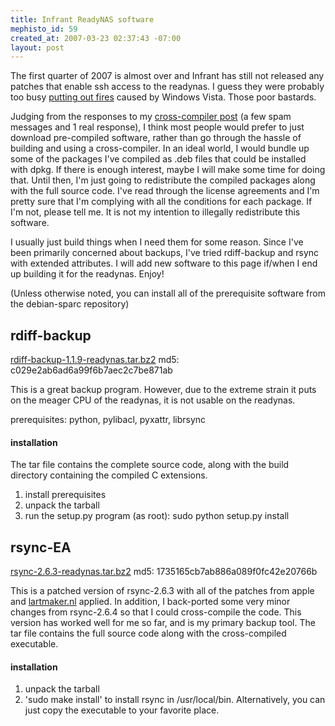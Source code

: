 ```yaml
--- 
title: Infrant ReadyNAS software
mephisto_id: 59
created_at: 2007-03-23 02:37:43 -07:00
layout: post
---
```

The first quarter of 2007 is almost over and Infrant has still not released any patches that enable ssh access to the readynas.  I guess they were probably too busy [putting out fires][vista-issues] caused by Windows Vista.  Those poor bastards.

[vista-issues]: http://www.infrant.com/forum/viewtopic.php?t=9624

Judging from the responses to my [cross-compiler post][readynas-cc] (a few spam messages and 1 real response), I think most people would prefer to just download pre-compiled software, rather than go through the hassle of building and using a cross-compiler. In an ideal world, I would bundle up some of the packages I've compiled as .deb files that could be installed with dpkg.  If there is enough interest, maybe I will make some time for doing that.  Until then, I'm just going to redistribute the compiled packages along with the full source code. I've read through the license agreements and  I'm pretty sure that I'm complying with all the conditions for each package. If I'm not, please tell me.  It is not my intention to illegally redistribute this software.

[readynas-cc]: http://chapados.org/2007/1/16/building-a-compiler-for-the-infrant-readynas

I usually just build things when I need them for some reason.  Since I've been primarily concerned about backups, I've tried rdiff-backup and rsync with extended attributes. I will add new software to this page if/when I end up building it for the readynas. Enjoy!

(Unless otherwise noted, you can install all of the prerequisite software from the debian-sparc repository)

## rdiff-backup ##
[rdiff-backup-1.1.9-readynas.tar.bz2][rdiff-backup-dist]
md5: c029e2ab6ad6a99f6b7aec2c7be871ab

[rdiff-backup-dist]: http://chapados.org/assets/2007/3/23/rdiff-backup-1.1.9-readynas.tar.bz2

This is a great backup program.  However, due to the extreme strain it puts on the meager CPU of the readynas, it is not usable on the readynas.

prerequisites: python, pylibacl, pyxattr, librsync

#### installation ####
The tar file contains the complete source code, along with the build directory containing the compiled C extensions.
1. install prerequisites
2. unpack the tarball
3. run the setup.py program (as root): sudo python setup.py install

## rsync-EA ##
[rsync-2.6.3-readynas.tar.bz2][rsync-dist]
md5: 1735165cb7ab886a089f0fc42e20766b

[rsync-dist]: http://chapados.org/assets/2007/3/23/rsync-2.6.3-readynas.tar.bz2

This is a patched version of rsync-2.6.3 with all of the patches from apple and [lartmaker.nl][] applied.  In addition, I back-ported some very minor changes from rsync-2.6.4 so that I could cross-compile the code. This version has worked well for me so far, and is my primary backup tool. The tar file contains the full source code along with the cross-compiled executable. 

[lartmaker.nl]: http://www.lartmaker.nl/rsync/

#### installation ####
1. unpack the tarball
2. 'sudo make install' to install rsync in /usr/local/bin.  Alternatively, you can just copy the executable to your favorite place.
